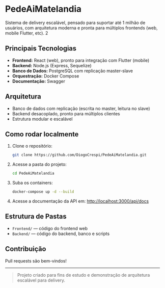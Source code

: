 # PedeAiMatelandia

Sistema de delivery escalável, pensado para suportar até 1 milhão de usuários, com arquitetura moderna e pronta para múltiplos frontends (web, mobile Flutter, etc). 2


## Principais Tecnologias
- **Frontend:** React (web), pronto para integração com Flutter (mobile)
- **Backend:** Node.js (Express, Sequelize)
- **Banco de Dados:** PostgreSQL com replicação master-slave
- **Orquestração:** Docker Compose
- **Documentação:** Swagger

## Arquitetura
- Banco de dados com replicação (escrita no master, leitura no slave)
- Backend desacoplado, pronto para múltiplos clientes
- Estrutura modular e escalável

## Como rodar localmente
1. Clone o repositório:
   ```bash
   git clone https://github.com/DiogoCrespi/PedeAiMatelandia.git
   ```
2. Acesse a pasta do projeto:
   ```bash
   cd PedeAiMatelandia
   ```
3. Suba os containers:
   ```bash
   docker-compose up -d --build
   ```
4. Acesse a documentação da API em: [http://localhost:3000/api/docs](http://localhost:3000/api/docs)

## Estrutura de Pastas
- `Frontend/` — código do frontend web
- `Backend/` — código do backend, banco e scripts

## Contribuição
Pull requests são bem-vindos!

---

> Projeto criado para fins de estudo e demonstração de arquitetura escalável para delivery. 